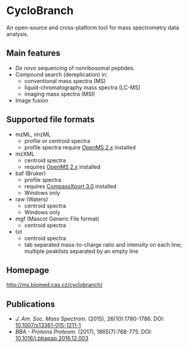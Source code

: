# CycloBranch

An open-source and cross-platform tool for mass spectrometry data analysis.

## Main features
  * *De novo* sequencing of nonribosomal peptides.
  * Compound search (dereplication) in:
    * conventional mass spectra (MS)
    * liquid-chromatography mass spectra (LC-MS)
    * imaging mass spectra (MSI)
  * Image fusion
  
## Supported file formats
  * mzML, imzML
    * profile or centroid spectra
    * profile spectra require [OpenMS 2.x](https://www.openms.de/download/openms-binaries/) installed 
  * mzXML
    * centroid spectra
    * requires [OpenMS 2.x](https://www.openms.de/download/openms-binaries/) installed
  * baf (Bruker)
    * profile spectra
    * requires [CompassXport 3.0](http://www.bruker.com/service/support-upgrades/software-downloads/mass-spectrometry.html) installed
    * Windows only
  * raw (Waters)
    * centroid spectra
    * Windows only
  * mgf (Mascot Generic File format)
    * centroid spectra
  * txt
    * centroid spectra
    * tab separated mass-to-charge ratio and intensity on each line; multiple peaklists separated by an empty line
  
## Homepage
http://ms.biomed.cas.cz/cyclobranch/
  
## Publications
  * *J. Am. Soc. Mass Spectrom.* (2015), 26(10):1780-1786. DOI: [10.1007/s13361-015-1211-1](http://dx.doi.org/10.1007/s13361-015-1211-1)
  * *BBA - Proteins Proteom.* (2017), 1865(7):768-775. DOI: [10.1016/j.bbapap.2016.12.003](http://dx.doi.org/10.1016/j.bbapap.2016.12.003)
